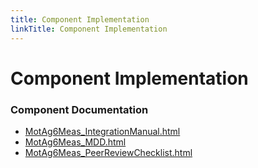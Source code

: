```yaml
---
title: Component Implementation
linkTitle: Component Implementation
---
```


# Component Implementation
### Component Documentation

- [MotAg6Meas_IntegrationManual.html](doc/MotAg6Meas_IntegrationManual.html)
- [MotAg6Meas_MDD.html](doc/MotAg6Meas_MDD.html)
- [MotAg6Meas_PeerReviewChecklist.html](doc/MotAg6Meas_PeerReviewChecklist.html)

